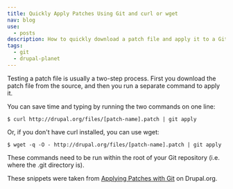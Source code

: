 ```yaml
---
title: Quickly Apply Patches Using Git and curl or wget
nav: blog
use:
  - posts
description: How to quickly download a patch file and apply it to a Git repository in one line
tags:
  - git
  - drupal-planet
---
```

Testing a patch file is usually a two-step process. First you download the patch file from the source, and then you run a separate command to apply it.

You can save time and typing by running the two commands on one line:

    $ curl http://drupal.org/files/[patch-name].patch | git apply

Or, if you don't have curl installed, you can use wget:

    $ wget -q -O - http://drupal.org/files/[patch-name].patch | git apply

These commands need to be run within the root of your Git repository (i.e. where the .git directory is).

These snippets were taken from [Applying Patches with Git](https://drupal.org/node/1399218) on Drupal.org.
